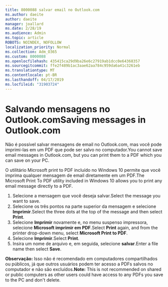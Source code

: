 ```yaml
---
title: 8000088 salvar email no Outlook.com
ms.author: daeite
author: daeite
manager: joallard
ms.date: 2/28/19
ms.audience: Admin
ms.topic: article
ROBOTS: NOINDEX, NOFOLLOW
localization_priority: Normal
ms.collection: Adm_O365
ms.custom: 8000088
ms.openlocfilehash: 435415ca29d9ba26e6c27919ab1dcc0e64368357
ms.sourcegitcommit: ffe2f489b1ac3aae62aa784c959da6a41c3261eb
ms.translationtype: MT
ms.contentlocale: pt-BR
ms.lasthandoff: 04/17/2019
ms.locfileid: "31903724"
---
```

# <a name="saving-messages-in-outlookcom"></a><span data-ttu-id="fb622-102">Salvando mensagens no Outlook.com</span><span class="sxs-lookup"><span data-stu-id="fb622-102">Saving messages in Outlook.com</span></span>

<span data-ttu-id="fb622-103">Não é possível salvar mensagens de email no Outlook.com, mas você pode imprimi-las em um PDF que pode ser salvo no computador.</span><span class="sxs-lookup"><span data-stu-id="fb622-103">You cannot save email messages in Outlook.com, but you can print them to a PDF which you can save on your PC.</span></span>

<span data-ttu-id="fb622-104">O utilitário Microsoft print to PDF incluído no Windows 10 permite que você imprima qualquer mensagem de email diretamente em um PDF.</span><span class="sxs-lookup"><span data-stu-id="fb622-104">The Microsoft Print To PDF utility included in Windows 10 allows you to print any email message directly to a PDF.</span></span>

1. <span data-ttu-id="fb622-105">Selecione a mensagem que você deseja salvar.</span><span class="sxs-lookup"><span data-stu-id="fb622-105">Select the message you want to save.</span></span>
2. <span data-ttu-id="fb622-106">Selecione os três pontos na parte superior da mensagem e selecione **Imprimir**.</span><span class="sxs-lookup"><span data-stu-id="fb622-106">Select the three dots at the top of the message and then select **Print**.</span></span>
3. <span data-ttu-id="fb622-107">Selecione **Imprimir** novamente e, no menu suspenso impressora, selecione **Microsoft imprimir em PDF**.</span><span class="sxs-lookup"><span data-stu-id="fb622-107">Select **Print** again, and from the printer drop-down menu, select **Microsoft Print to PDF**.</span></span>
4. <span data-ttu-id="fb622-108">Selecione **Imprimir**.</span><span class="sxs-lookup"><span data-stu-id="fb622-108">Select **Print**.</span></span>
5. <span data-ttu-id="fb622-109">Insira um nome de arquivo e, em seguida, selecione **salvar**.</span><span class="sxs-lookup"><span data-stu-id="fb622-109">Enter a file name then select **Save**.</span></span>

<span data-ttu-id="fb622-110">**Observação:** Isso não é recomendado em computadores compartilhados ou públicos, já que outros usuários podem ter acesso a PDFs salvos no computador e não são excluídos.</span><span class="sxs-lookup"><span data-stu-id="fb622-110">**Note:** This is not recommended on shared or public computers as other users could have access to any PDFs you save to the PC and don't delete.</span></span>